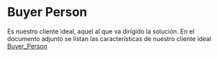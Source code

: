 # Buyer Person
Es nuestro cliente ideal, aquel al que va dirigido la solución. En el documento adjunto se listan las características de nuestro cliente ideal
[Buyer_Person](https://www.youtube.com/watch?v=tYtPOq3AkmM)
